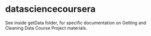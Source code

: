 datasciencecoursera
===================

See inside getData folder, for specific documentation on Getting and Cleaning Data Course Project materials. 